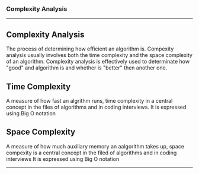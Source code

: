 ### Complexity Analysis
________________________________________________________________________________________________________________________________________________________________________________________________________________________

## Complexity Analysis
The process of determining how efficient an algorithm is. Compexity analysis usually involves both the time complexity and the space complexity of an algorithm.
Complexity analysis is effectively used to determinate how "good" and algorithm is and whether is "better" then another one.

## Time Complexity
A measure of how fast an algrithm runs, time complexity in a central concept in the files of algorithms and in coding interviews.
It is expressed using Big O notation

## Space Complexity
A measure of how much auxiliary memory an aalgorithm takes up, space compexity is a central concept in the filed of algorithms and in coding interviews
It is expressed using Big O notation

________________________________________________________________________________________________________________________________________________________________________________________________________________________________
